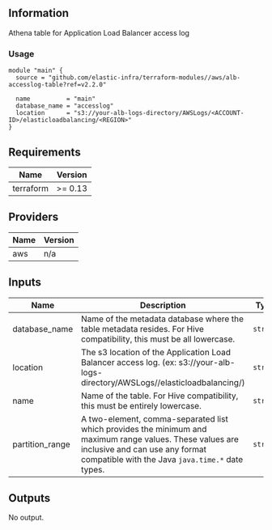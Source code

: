 <!-- BEGINNING OF PRE-COMMIT-TERRAFORM DOCS HOOK -->
## Information

Athena table for Application Load Balancer access log

### Usage

```hcl
module "main" {
  source = "github.com/elastic-infra/terraform-modules//aws/alb-accesslog-table?ref=v2.2.0"

  name          = "main"
  database_name = "accesslog"
  location      = "s3://your-alb-logs-directory/AWSLogs/<ACCOUNT-ID>/elasticloadbalancing/<REGION>"
}
```

## Requirements

| Name | Version |
|------|---------|
| terraform | >= 0.13 |

## Providers

| Name | Version |
|------|---------|
| aws | n/a |

## Inputs

| Name | Description | Type | Default | Required |
|------|-------------|------|---------|:--------:|
| database\_name | Name of the metadata database where the table metadata resides. For Hive compatibility, this must be all lowercase. | `string` | n/a | yes |
| location | The s3 location of the Application Load Balancer access log. (ex: s3://your-alb-logs-directory/AWSLogs/<ACCOUNT-ID>/elasticloadbalancing/<REGION>) | `string` | n/a | yes |
| name | Name of the table. For Hive compatibility, this must be entirely lowercase. | `string` | n/a | yes |
| partition\_range | A two-element, comma-separated list which provides the minimum and maximum range values. These values are inclusive and can use any format compatible with the Java `java.time.*` date types. | `string` | `"NOW-1MONTH,NOW"` | no |

## Outputs

No output.

<!-- END OF PRE-COMMIT-TERRAFORM DOCS HOOK -->

